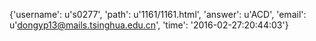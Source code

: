 {'username': u's0277', 'path': u'1161/1161.html', 'answer': u'ACD', 'email': u'dongyp13@mails.tsinghua.edu.cn', 'time': '2016-02-27:20:44:03'}
